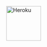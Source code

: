 <a href="https://heroku.com/deploy?template=https://github.com/aashuxxD/Nomore"><img align="center" alt="Heroku" width="92px" src="https://www.nicepng.com/png/full/223-2233246_heroku-logo-salesforce-heroku.png"></p>
